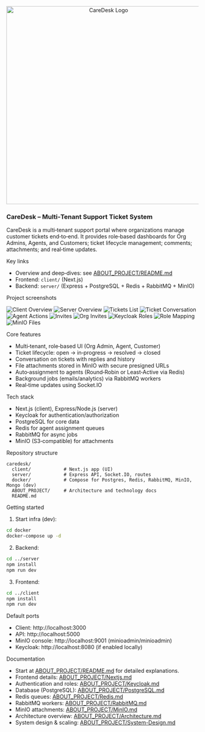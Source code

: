 <p align="center">
  <img src="ABOUT_PROJECT/Images/caredesk-logo.svg" alt="CareDesk Logo" width="520" />
</p>

### CareDesk – Multi‑Tenant Support Ticket System

CareDesk is a multi‑tenant support portal where organizations manage customer tickets end‑to‑end. It provides role‑based dashboards for Org Admins, Agents, and Customers; ticket lifecycle management; comments; attachments; and real‑time updates.

Key links
- Overview and deep‑dives: see [ABOUT_PROJECT/README.md](ABOUT_PROJECT/README.md)
- Frontend: `client/` (Next.js)
- Backend: `server/` (Express + PostgreSQL + Redis + RabbitMQ + MinIO)

Project screenshots

![Client Overview](ABOUT_PROJECT/Images/CareDesk_clinet.png)
![Server Overview](ABOUT_PROJECT/Images/CareDesk_Server.png)
![Tickets List](ABOUT_PROJECT/Images/TicketsRisedByYouWIthAllDetails.png)
![Ticket Conversation](ABOUT_PROJECT/Images/CustomerCanChatWithAgentAboutTicketAndChekUpdatesHere.png)
![Agent Actions](ABOUT_PROJECT/Images/AgentCanAddNoteAndCloseTheTicket.png)
![Invites](ABOUT_PROJECT/Images/YouCanAcceptAndRejectInvitatoinYouGotFromHere.png)
![Org Invites](ABOUT_PROJECT/Images/InYourOrgYouCanInviteOtherUsersAsAgentOrCustomers.png)
![Keycloak Roles](ABOUT_PROJECT/Images/ClientRoles.png)
![Role Mapping](ABOUT_PROJECT/Images/RoleMapingForUsers.png)
![MinIO Files](ABOUT_PROJECT/Images/FilesGetingStoredInMiniIo.png)

Core features
- Multi‑tenant, role‑based UI (Org Admin, Agent, Customer)
- Ticket lifecycle: open → in‑progress → resolved → closed
- Conversation on tickets with replies and history
- File attachments stored in MinIO with secure presigned URLs
- Auto‑assignment to agents (Round‑Robin or Least‑Active via Redis)
- Background jobs (emails/analytics) via RabbitMQ workers
- Real‑time updates using Socket.IO

Tech stack
- Next.js (client), Express/Node.js (server)
- Keycloak for authentication/authorization
- PostgreSQL for core data
- Redis for agent assignment queues
- RabbitMQ for async jobs
- MinIO (S3‑compatible) for attachments

Repository structure
```
caredesk/
  client/            # Next.js app (UI)
  server/            # Express API, Socket.IO, routes
  docker/            # Compose for Postgres, Redis, RabbitMQ, MinIO, Mongo (dev)
  ABOUT_PROJECT/     # Architecture and technology docs
  README.md
```

Getting started
1) Start infra (dev):
```bash
cd docker
docker-compose up -d
```
2) Backend:
```bash
cd ../server
npm install
npm run dev
```
3) Frontend:
```bash
cd ../client
npm install
npm run dev
```

Default ports
- Client: http://localhost:3000
- API: http://localhost:5000
- MinIO console: http://localhost:9001 (minioadmin/minioadmin)
- Keycloak: http://localhost:8080 (if enabled locally)

Documentation
- Start at [ABOUT_PROJECT/README.md](ABOUT_PROJECT/README.md) for detailed explanations.
- Frontend details: [ABOUT_PROJECT/Nextjs.md](ABOUT_PROJECT/Nextjs.md)
- Authentication and roles: [ABOUT_PROJECT/Keycloak.md](ABOUT_PROJECT/Keycloak.md)
- Database (PostgreSQL): [ABOUT_PROJECT/PostgreSQL.md](ABOUT_PROJECT/PostgreSQL.md)
- Redis queues: [ABOUT_PROJECT/Redis.md](ABOUT_PROJECT/Redis.md)
- RabbitMQ workers: [ABOUT_PROJECT/RabbitMQ.md](ABOUT_PROJECT/RabbitMQ.md)
- MinIO attachments: [ABOUT_PROJECT/MinIO.md](ABOUT_PROJECT/MinIO.md)
- Architecture overview: [ABOUT_PROJECT/Architecture.md](ABOUT_PROJECT/Architecture.md)
- System design & scaling: [ABOUT_PROJECT/System-Design.md](ABOUT_PROJECT/System-Design.md)

